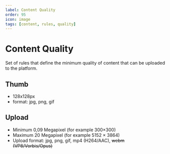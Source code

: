 ```yaml
---
label: Content Quality
order: 95
icon: image
tags: [content, rules, quality]
---
```


# Content Quality

Set of rules that define the minimum quality of content that can be uploaded to the platform.

## Thumb 
- 128x128px 
- format: jpg, png, gif

## Upload
- Minimum 0,09 Megapixel (for example 300×300)
- Maximum 20 Megapixel (for example 5152 × 3864)
- Upload format: jpg, png, gif, mp4 (H264/AAC), ~~webm (VP8/Vorbis/Opus)~~